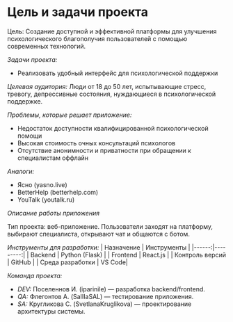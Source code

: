 # Цель и задачи проекта

Цель: Создание доступной и эффективной платформы для улучшения психологического благополучия пользователей с помощью современных технологий.

*Задачи проекта:*

* Реализовать удобный интерфейс для психологической поддержки

*Целевая аудитория:*
Люди от 18 до 50 лет, испытывающие стресс, тревогу, депрессивные состояния, нуждающиеся в психологической поддержке.

*Проблемы, которые решает приложение:*
* Недостаток доступности квалифицированной психологической помощи
* Высокая стоимость очных консультаций психологов
* Отсутствие анонимности и приватности при обращении к специалистам оффлайн

*Аналоги:*
* Ясно (yasno.live)
* BetterHelp (betterhelp.com)
* YouTalk (youtalk.ru)

*Описание работы приложения*

Тип проекта: веб-приложение.
Пользователи заходят на платформу, выбирают специалиста, открывают чат и общаются с ботом.

*Инструменты для разработки:*
| Назначение | Инструменты |
|------:|---------:|
| Backend | Python (Flask) | 
| Frontend | React.js | 
| Контроль версий | GitHub | 
| Среда разработки | VS Code| 

*Команда проекта:*
* *DEV:* Поселеннов И. (iparinile) — разработка backend/frontend.
* *QA:* Флегонтов А. (SaIIIaSAL) — тестирование приложения.
* *SA:* Кругликова С. (SvetlanaKruglikova) — проектирование архитектуры системы.

